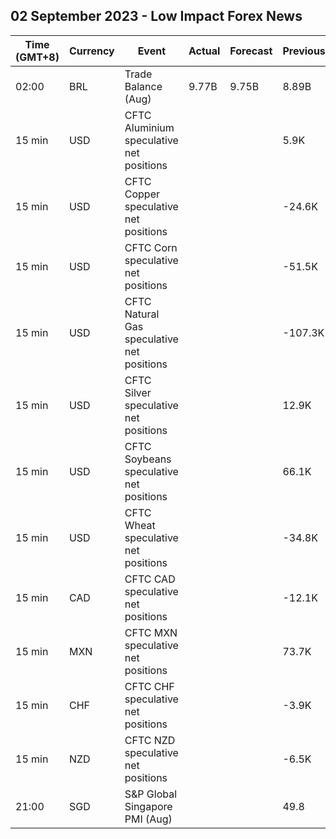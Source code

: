 ## 02 September 2023 - Low Impact Forex News

| Time (GMT+8) | Currency | Event | Actual | Forecast | Previous |
|------|----------|-------|--------|----------|----------|
| 02:00 | BRL | Trade Balance (Aug) | 9.77B | 9.75B | 8.89B |
| 15 min | USD | CFTC Aluminium speculative net positions |  |  | 5.9K |
| 15 min | USD | CFTC Copper speculative net positions |  |  | -24.6K |
| 15 min | USD | CFTC Corn speculative net positions |  |  | -51.5K |
| 15 min | USD | CFTC Natural Gas speculative net positions |  |  | -107.3K |
| 15 min | USD | CFTC Silver speculative net positions |  |  | 12.9K |
| 15 min | USD | CFTC Soybeans speculative net positions |  |  | 66.1K |
| 15 min | USD | CFTC Wheat speculative net positions |  |  | -34.8K |
| 15 min | CAD | CFTC CAD speculative net positions |  |  | -12.1K |
| 15 min | MXN | CFTC MXN speculative net positions |  |  | 73.7K |
| 15 min | CHF | CFTC CHF speculative net positions |  |  | -3.9K |
| 15 min | NZD | CFTC NZD speculative net positions |  |  | -6.5K |
| 21:00 | SGD | S&P Global Singapore PMI (Aug) |  |  | 49.8 |
